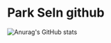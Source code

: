# Park SeIn github
![Anurag's GitHub stats](https://github-readme-stats.vercel.app/api?username=anuraghazra&show_icons=true&theme=tokyonight)